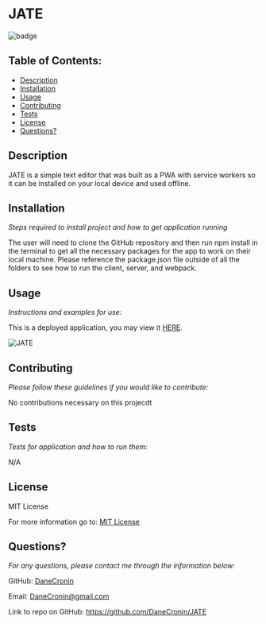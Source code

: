  
  # JATE
  ![badge](https://img.shields.io/badge/License-MIT-yellow.svg)

  ## Table of Contents:
  * [Description](#Description)
  * [Installation](#installation)
  * [Usage](#usage)
  * [Contributing](#Contributing)
  * [Tests](#Tests)
  * [License](#License)
  * [Questions?](#questions)

  ## Description
   JATE is a simple text editor that was built as a PWA with service workers so it can be installed on your local device and used offline. 

  ## Installation
  *Steps required to install project and how to get application running*
  
  The user will need to clone the GitHub repository and then run npm install in the terminal to get all the necessary packages for the app to work on their local machine. Please reference the package.json file outside of all the folders to see how to run the client, server, and webpack.

  ## Usage
  *Instructions and examples for use:*

  This is a deployed application, you may view it [HERE](https://intense-spire-60256.herokuapp.com).
  
  
![JATE](https://user-images.githubusercontent.com/107944830/206869679-ff993842-b864-475e-8814-74337b788272.png)


  ## Contributing
  *Please follow these guidelines if you would like to contribute:*

  No contributions necessary on this projecdt

  ## Tests
  *Tests for application and how to run them:*

  N/A

  ## License
  
  MIT License

  For more information go to: [MIT License](https://choosealicense.com/licenses/mit/)

  ## Questions?

  *For any questions, please contact me through the information below:*
 
  GitHub: [DaneCronin](https://github.com/DaneCronin)

  Email: DaneCronin@gmail.com

  Link to repo on GitHub: https://github.com/DaneCronin/JATE

